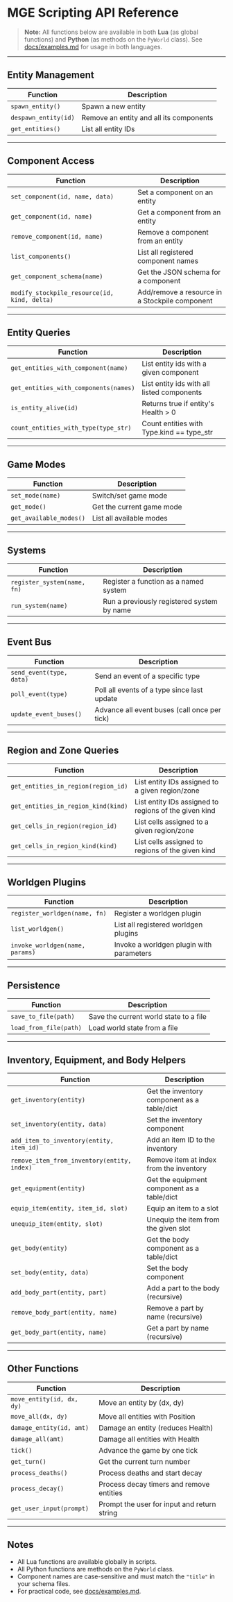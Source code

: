 # MGE Scripting API Reference

> **Note:**
> All functions below are available in both **Lua** (as global functions) and **Python** (as methods on the `PyWorld` class).
> See [docs/examples.md](examples.md) for usage in both languages.

---

## Entity Management

| Function             | Description                             |
| -------------------- | --------------------------------------- |
| `spawn_entity()`     | Spawn a new entity                      |
| `despawn_entity(id)` | Remove an entity and all its components |
| `get_entities()`     | List all entity IDs                     |

---

## Component Access

| Function                                     | Description                                    |
| -------------------------------------------- | ---------------------------------------------- |
| `set_component(id, name, data)`              | Set a component on an entity                   |
| `get_component(id, name)`                    | Get a component from an entity                 |
| `remove_component(id, name)`                 | Remove a component from an entity              |
| `list_components()`                          | List all registered component names            |
| `get_component_schema(name)`                 | Get the JSON schema for a component            |
| `modify_stockpile_resource(id, kind, delta)` | Add/remove a resource in a Stockpile component |

---

## Entity Queries

| Function                              | Description                                |
| ------------------------------------- | ------------------------------------------ |
| `get_entities_with_component(name)`   | List entity ids with a given component     |
| `get_entities_with_components(names)` | List entity ids with all listed components |
| `is_entity_alive(id)`                 | Returns true if entity's Health > 0        |
| `count_entities_with_type(type_str)`  | Count entities with Type.kind == type_str  |

---

## Game Modes

| Function                | Description               |
| ----------------------- | ------------------------- |
| `set_mode(name)`        | Switch/set game mode      |
| `get_mode()`            | Get the current game mode |
| `get_available_modes()` | List all available modes  |

---

## Systems

| Function                    | Description                                |
| --------------------------- | ------------------------------------------ |
| `register_system(name, fn)` | Register a function as a named system      |
| `run_system(name)`          | Run a previously registered system by name |

---

## Event Bus

| Function                 | Description                                  |
| ------------------------ | -------------------------------------------- |
| `send_event(type, data)` | Send an event of a specific type             |
| `poll_event(type)`       | Poll all events of a type since last update  |
| `update_event_buses()`   | Advance all event buses (call once per tick) |

---

## Region and Zone Queries

| Function                            | Description                                           |
| ----------------------------------- | ----------------------------------------------------- |
| `get_entities_in_region(region_id)` | List entity IDs assigned to a given region/zone       |
| `get_entities_in_region_kind(kind)` | List entity IDs assigned to regions of the given kind |
| `get_cells_in_region(region_id)`    | List cells assigned to a given region/zone            |
| `get_cells_in_region_kind(kind)`    | List cells assigned to regions of the given kind      |

---

## Worldgen Plugins

| Function                        | Description                              |
| ------------------------------- | ---------------------------------------- |
| `register_worldgen(name, fn)`   | Register a worldgen plugin               |
| `list_worldgen()`               | List all registered worldgen plugins     |
| `invoke_worldgen(name, params)` | Invoke a worldgen plugin with parameters |

---

## Persistence

| Function               | Description                            |
| ---------------------- | -------------------------------------- |
| `save_to_file(path)`   | Save the current world state to a file |
| `load_from_file(path)` | Load world state from a file           |

---

## Inventory, Equipment, and Body Helpers

| Function                                    | Description                                 |
| ------------------------------------------- | ------------------------------------------- |
| `get_inventory(entity)`                     | Get the inventory component as a table/dict |
| `set_inventory(entity, data)`               | Set the inventory component                 |
| `add_item_to_inventory(entity, item_id)`    | Add an item ID to the inventory             |
| `remove_item_from_inventory(entity, index)` | Remove item at index from the inventory     |
| `get_equipment(entity)`                     | Get the equipment component as a table/dict |
| `equip_item(entity, item_id, slot)`         | Equip an item to a slot                     |
| `unequip_item(entity, slot)`                | Unequip the item from the given slot        |
| `get_body(entity)`                          | Get the body component as a table/dict      |
| `set_body(entity, data)`                    | Set the body component                      |
| `add_body_part(entity, part)`               | Add a part to the body (recursive)          |
| `remove_body_part(entity, name)`            | Remove a part by name (recursive)           |
| `get_body_part(entity, name)`               | Get a part by name (recursive)              |

---

## Other Functions

| Function                  | Description                                 |
| ------------------------- | ------------------------------------------- |
| `move_entity(id, dx, dy)` | Move an entity by (dx, dy)                  |
| `move_all(dx, dy)`        | Move all entities with Position             |
| `damage_entity(id, amt)`  | Damage an entity (reduces Health)           |
| `damage_all(amt)`         | Damage all entities with Health             |
| `tick()`                  | Advance the game by one tick                |
| `get_turn()`              | Get the current turn number                 |
| `process_deaths()`        | Process deaths and start decay              |
| `process_decay()`         | Process decay timers and remove entities    |
| `get_user_input(prompt)`  | Prompt the user for input and return string |

---

## Notes

- All Lua functions are available globally in scripts.
- All Python functions are methods on the `PyWorld` class.
- Component names are case-sensitive and must match the `"title"` in your schema files.
- For practical code, see [docs/examples.md](examples.md).
